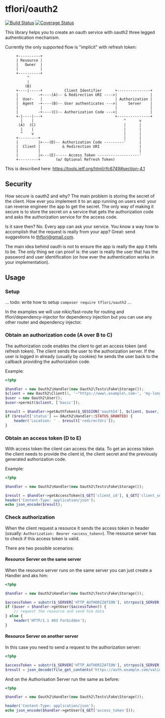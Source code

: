 # tflori/oauth2

[![Build Status](https://travis-ci.org/tflori/oauth2.svg?branch=master)](https://travis-ci.org/tflori/oauth2)
[![Coverage Status](https://coveralls.io/repos/github/tflori/oauth2/badge.svg?branch=master)](https://coveralls.io/github/tflori/oauth2?branch=master)

This library helps you to create an oauth service with oauth2 three legged authentication mechanism.

Currently the only supported flow is "implicit" with refresh token:

```
     +----------+
     | Resource |
     |   Owner  |
     |          |
     +----------+
          ^
          |
         (B)
     +----|-----+          Client Identifier      +---------------+
     |         -+----(A)-- & Redirection URI ---->|               |
     |  User-   |                                 | Authorization |
     |  Agent  -+----(B)-- User authenticates --->|     Server    |
     |          |                                 |               |
     |         -+----(C)-- Authorization Code ---<|               |
     +-|----|---+                                 +---------------+
       |    |                                         ^      v
      (A)  (C)                                        |      |
       |    |                                         |      |
       ^    v                                         |      |
     +---------+                                      |      |
     |         |>---(D)-- Authorization Code ---------'      |
     |  Client |          & Redirection URI                  |
     |         |                                             |
     |         |<---(E)----- Access Token -------------------'
     +---------+       (w/ Optional Refresh Token)
```

This is described here: https://tools.ietf.org/html/rfc6749#section-4.1

## Security

How secure is oauth2 and why? The main problem is storing the secret of the client. How ever you implement it to an app
running on users end: your can reverse engineer the app to get the secret. The only way of making it secure is to store
the secret on a service that gets the authorization code and asks the authorization service for the access code.
 
Is it save then? No. Every app can ask your service. You know a way how to accomplish that the request is really from
your app? Great: send suggestions to thflori@gmail.com.

The main idea behind oauth is not to ensure the app is really the app it tells to be. The only thing we can proof is: 
the user is really the user that has the password and user identification (or how ever the authentication works in
your implementation).

## Usage

### Setup

... todo: write how to setup `composer require tflori/oauth2` ...

In the examples we will use nikic/fast-route for routing and tflori/dependency-injector for dependency injection but
you can use any other router and dependency injector.


### Obtain an authorization code (A over B to C)

The authorization code enables the client to get an access token (and refresh token). The client sends the user
to the authorization server. If the user is logged in already (usually by cookies) he sends the user back to the
callback providing the authorization code.

Example:
```php
<?php

$handler = new Oauth2\Handler(new Oauth2\Tests\Fake\Storage());
$client = new Oauth2\Client(1, '~^https://www\.example\.com~', 'my-long-secret');
$user = new Oauth2\User();
$user->permit($client, ['basic']);

$result = $handler->getAuthToken($_SESSION['oauthId'], $client, $user, $_GET['redirect_uri']);
if ($result['status'] == OAuth2\Handler::STATUS_GRANTED) {
    header('Location: ' . $result['redirectUri']);
}
```

### Obtain an access token (D to E)

With access token the client can access the data. To get an access token the client needs to provide the client id,
the client secret and the previously generated authorization code. 

Example:
```php
<?php

$handler = new Oauth2\Handler(new Oauth2\Tests\Fake\Storage());

$result = $handler->getAccessToken($_GET['client_id'], $_GET['client_secret'], $_GET['code']);
header('Content-Type: application/json');
echo json_encode($result);
```

### Check authorization

When the client request a resource it sends the access token in header 
(usually: `Authorization: Bearer <access_token>`). The resource server has to check if this access token is valid.

There are two possible scenarios:

#### Resource Server on the same server

When the resource server runs on the same server you can just create a Handler and aks him:
```php
<?php

$handler = new Oauth2\Handler(new Oauth2\Tests\Fake\Storage());

$accessToken = substr($_SERVER['HTTP_AUTHORIZATION'], strrpos($_SERVER['HTTP_AUTHORIZATION'], ' '));
if ($user = $handler->getUser($accessToken)) {
    // request the resource and send him data
} else {
    header('HTTP/1.1 403 Forbidden');
}
```

#### Resource Server on another server

In this case you need to send a request to the authorization server:
```php
<?php

$accessToken = substr($_SERVER['HTTP_AUTHORIZATION'], strrpos($_SERVER['HTTP_AUTHORIZATION'], ' '));
$result = json_decode(file_get_contents('https://auth.example.com/validate.php?access_token=' . $accessToken));
```

And on the Authorisation Server run the same as before:
```php
<?php

$handler = new Oauth2\Handler(new Oauth2\Tests\Fake\Storage());

header('Content-Type: application/json');
echo json_encode($handler->getUser($_GET['access_token']));
```
